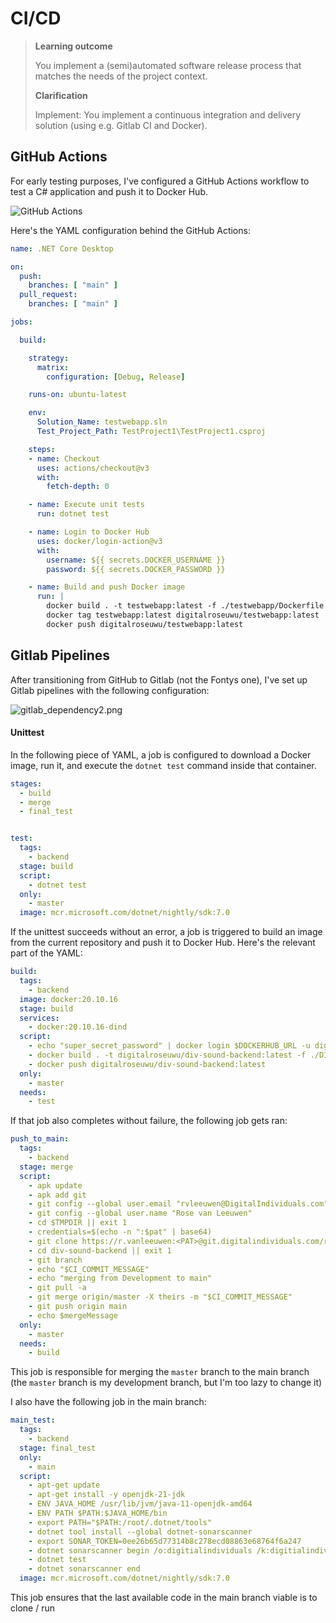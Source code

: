 # CI/CD

>**Learning outcome**
>
>You implement a (semi)automated software release process that matches the needs of the project context.
>
>**Clarification**
>
>Implement: You implement a continuous integration and delivery solution (using e.g. Gitlab CI and Docker).

## GitHub Actions
For early testing purposes, I've configured a GitHub Actions workflow to test a C# application and push it to Docker Hub.

![GitHub Actions](github_actions.png)

Here's the YAML configuration behind the GitHub Actions:

```yaml
name: .NET Core Desktop

on:
  push:
    branches: [ "main" ]
  pull_request:
    branches: [ "main" ]

jobs:

  build:

    strategy:
      matrix:
        configuration: [Debug, Release]

    runs-on: ubuntu-latest

    env:
      Solution_Name: testwebapp.sln
      Test_Project_Path: TestProject1\TestProject1.csproj

    steps:
    - name: Checkout
      uses: actions/checkout@v3
      with:
        fetch-depth: 0

    - name: Execute unit tests
      run: dotnet test

    - name: Login to Docker Hub
      uses: docker/login-action@v3
      with:
        username: ${{ secrets.DOCKER_USERNAME }}
        password: ${{ secrets.DOCKER_PASSWORD }}

    - name: Build and push Docker image
      run: |
        docker build . -t testwebapp:latest -f ./testwebapp/Dockerfile
        docker tag testwebapp:latest digitalroseuwu/testwebapp:latest
        docker push digitalroseuwu/testwebapp:latest
```

## Gitlab Pipelines
After transitioning from GitHub to Gitlab (not the Fontys one), I've set up Gitlab pipelines with the following configuration:

![gitlab_dependency2.png](gitlab_dependency2.png)
#### Unittest
In the following piece of YAML, a job is configured to download a Docker image, run it, and execute the `dotnet test` command inside that container.

```yaml
stages:
  - build
  - merge
  - final_test


test:
  tags:
    - backend
  stage: build
  script:
    - dotnet test
  only:
    - master
  image: mcr.microsoft.com/dotnet/nightly/sdk:7.0
```

If the unittest succeeds without an error, a job is triggered to build an image from the current repository and push it to Docker Hub. Here's the relevant part of the YAML:

```yaml
build:
  tags:
    - backend
  image: docker:20.10.16
  stage: build
  services:
    - docker:20.10.16-dind
  script:
    - echo "super_secret_password" | docker login $DOCKERHUB_URL -u digitalroseuwu --password-stdin     
    - docker build . -t digitalroseuwu/div-sound-backend:latest -f ./DIV-SOUND-backend/Dockerfile
    - docker push digitalroseuwu/div-sound-backend:latest
  only:
    - master
  needs:
    - test
```

If that job also completes without failure, the following job gets ran:

```yaml
push_to_main:
  tags:
    - backend
  stage: merge
  script:
    - apk update
    - apk add git
    - git config --global user.email "rvleeuwen@DigitalIndividuals.com"
    - git config --global user.name "Rose van Leeuwen"
    - cd $TMPDIR || exit 1
    - credentials=$(echo -n ":$pat" | base64)
    - git clone https://r.vanleeuwen:<PAT>@git.digitalindividuals.com/rvleeuwen/div-sound-backend.git || exit 1
    - cd div-sound-backend || exit 1
    - git branch
    - echo "$CI_COMMIT_MESSAGE"
    - echo "merging from Development to main"
    - git pull -a
    - git merge origin/master -X theirs -m "$CI_COMMIT_MESSAGE"
    - git push origin main
    - echo $mergeMessage
  only:
    - master
  needs:
    - build
```

This job is responsible for merging the ``master`` branch to the main branch
(the ``master`` branch is my development branch, but I'm too lazy to change it)

I also have the following job in the main branch:

```yaml
main_test:
  tags:
    - backend
  stage: final_test
  only:
    - main
  script:
    - apt-get update
    - apt-get install -y openjdk-21-jdk
    - ENV JAVA_HOME /usr/lib/jvm/java-11-openjdk-amd64
    - ENV PATH $PATH:$JAVA_HOME/bin
    - export PATH="$PATH:/root/.dotnet/tools"
    - dotnet tool install --global dotnet-sonarscanner
    - export SONAR_TOKEN=0ee26b65d77314b8c278ecd08863e68764f6a247
    - dotnet sonarscanner begin /o:digitialindividuals /k:digitialindividuals_digitialindividuals /d:sonar.host.url=https://sonarcloud.io
    - dotnet test
    - dotnet sonarscanner end
  image: mcr.microsoft.com/dotnet/nightly/sdk:7.0
```

This job ensures that the last available code in the main branch viable is to clone / run